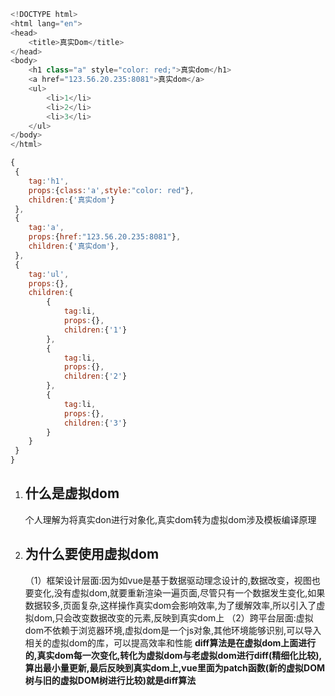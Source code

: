  <!-- 真实dom -->
```javascript
<!DOCTYPE html>
<html lang="en">
<head>
    <title>真实Dom</title>
</head>
<body>
    <h1 class="a" style="color: red;">真实dom</h1>
    <a href="123.56.20.235:8081">真实dom</a>
    <ul>
        <li>1</li>
        <li>2</li>
        <li>3</li>
    </ul>
</body>
</html>
```
 <!-- 虚拟dom -->
```javascript
{
 {
    tag:'h1',
    props:{class:'a',style:"color: red"},
    children:{'真实dom'}
 },
 {
    tag:'a',
    props:{href:"123.56.20.235:8081"},
    children:{'真实dom'},
 },
 {
    tag:'ul',
    props:{},
    children:{
        {
            tag:li,
            props:{},
            children:{'1'}
        },
        {
            tag:li,
            props:{},
            children:{'2'}
        },
        {
            tag:li,
            props:{},
            children:{'3'}
        }
    }
 }
}
```
1. ## **什么是虚拟dom**
    个人理解为将真实don进行对象化,真实dom转为虚拟dom涉及模板编译原理

2. ## **为什么要使用虚拟dom**
    （1）框架设计层面:因为如vue是基于数据驱动理念设计的,数据改变，视图也要变化,没有虚拟dom,就要重新渲染一遍页面,尽管只有一个数据发生变化,如果数据较多,页面复杂,这样操作真实dom会影响效率,为了缓解效率,所以引入了虚拟dom,只会改变数据改变的元素,反映到真实dom上
    （2）跨平台层面:虚拟dom不依赖于浏览器环境,虚拟dom是一个js对象,其他环境能够识别,可以导入相关的虚拟dom的库，可以提高效率和性能
**diff算法是在虚拟dom上面进行的,真实dom每一次变化,转化为虚拟dom与老虚拟dom进行diff(精细化比较),算出最小量更新,最后反映到真实dom上,vue里面为patch函数(新的虚拟DOM树与旧的虚拟DOM树进行比较)就是diff算法**
